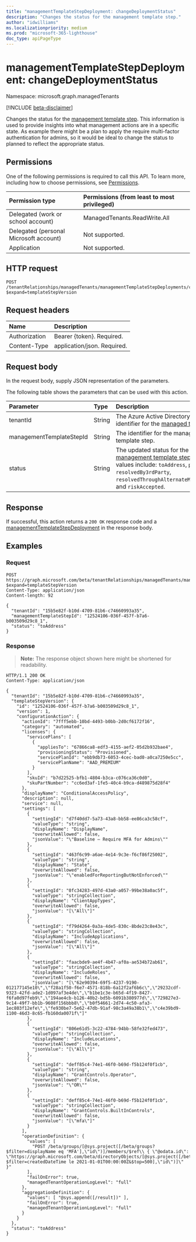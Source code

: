 ```yaml
---
title: "managementTemplateStepDeployment: changeDeploymentStatus"
description: "Changes the status for the management template step."
author: "idwilliams"
ms.localizationpriority: medium
ms.prod: "microsoft-365-lighthouse"
doc_type: apiPageType
---
```


# managementTemplateStepDeployment: changeDeploymentStatus
Namespace: microsoft.graph.managedTenants

[!INCLUDE [beta-disclaimer](../../includes/beta-disclaimer.md)]

Changes the status for the [management template step](../resources/managedtenants-managementtemplatestep.md). This information is used to provide insights into what management actions are in a specific state. As example there might be a plan to apply the require multi-factor authentication for admins, so it would be ideal to change the status to planned to reflect the appropriate status.

## Permissions
One of the following permissions is required to call this API. To learn more, including how to choose permissions, see [Permissions](/graph/permissions-reference).

|Permission type|Permissions (from least to most privileged)|
|:---|:---|
|Delegated (work or school account)|ManagedTenants.ReadWrite.All|
|Delegated (personal Microsoft account)|Not supported.|
|Application|Not supported.|

## HTTP request

<!-- {
  "blockType": "ignored"
}
-->
``` http
POST /tenantRelationships/managedTenants/managementTemplateStepDeployments/changeDeploymentStatus?$expand=templateStepVersion
```

## Request headers
|Name|Description|
|:---|:---|
|Authorization|Bearer {token}. Required.|
|Content-Type|application/json. Required.|

## Request body
In the request body, supply JSON representation of the parameters.

The following table shows the parameters that can be used with this action.

|Parameter|Type|Description|
|:---|:---|:---|
|tenantId|String|The Azure Active Directory tenant identifier for the [managed tenant](../resources/managedtenants-tenant.md).|
|managementTemplateStepId|String|The identifier for the management template step.|
|status|String|The updated status for the [management template step](../resources/managedtenants-managementtemplatestep.md). Possible values include: `toAddress`, `planned`, `resolvedBy3rdParty`, `resolvedThroughAlternateMitigation`, and `riskAccepted`.|

## Response

If successful, this action returns a `200 OK` response code and a [managementTemplateStepDeployment](../resources/managedtenants-managementtemplatestepdeployment.md) in the response body.

## Examples

### Request
<!-- {
  "blockType": "request",
  "name": "managementtemplatestepdeploymentthis.changedeploymentstatus"
}
-->
``` http
POST https://graph.microsoft.com/beta/tenantRelationships/managedTenants/managementTemplateStepDeployments/changeDeploymentStatus?$expand=templateStepVersion
Content-Type: application/json
Content-length: 92

{
  "tenantId": "15b5e82f-b10d-4709-81b6-c74660993a35",
  "managementTemplateStepId": "12524106-036f-457f-b7a6-b003509d29c8_1",
  "status": "toAddress"
}
```

### Response
>**Note:** The response object shown here might be shortened for readability.
<!-- {
  "blockType": "response",
  "truncated": true,
  "@odata.type": "microsoft.graph.managedTenants.managementTemplateStepDeployment"
}
-->
``` http
HTTP/1.1 200 OK
Content-Type: application/json

{
  "tenantId": "15b5e82f-b10d-4709-81b6-c74660993a35",
  "templateStepVersion": {
    "id": "12524106-036f-457f-b7a6-b003509d29c8_1",
    "version": 1,
    "configurationAction": {
      "actionId": "7fff5ebb-10bd-4493-b0bb-2d0cf6172f16",
      "category": "automated",
      "licenses": {
        "servicePlans": [
          {
            "appliesTo": "67866ca8-edf3-4155-aef2-05d2b932bae4",
            "provisioningStatus": "Provisioned",
            "servicePlanId": "ebb9db73-6053-4cec-bad0-a0ca7250e5cc",
            "servicePlanName": "AAD_PREMIUM"
          }
        ],
        "skuId": "b7d22525-bfb1-4804-b3ca-c076ca36c0d0",
        "skuPartNumber": "cc6ed3af-1fe5-40c4-b9ca-d489875d28f4"
      },
      "displayName": "ConditionalAccessPolicy",
      "description": null,
      "service": null,
      "settings": [
        {
          "settingId": "d7f40dd7-5a73-43a8-bb58-ee86ca3c58cf",
          "valueType": "string",
          "displayName": "DisplayName",
          "overwriteAllowed": false,
          "jsonValue": "\"Baseline – Require MFA for Admins\""
        },
        {
          "settingId": "463f6c99-a6ae-4e14-9c3e-f6cf86f25002",
          "valueType": "string",
          "displayName": "State",
          "overwriteAllowed": false,
          "jsonValue": "\"enabledForReportingButNotEnforced\""
        },
        {
          "settingId": "0fc34283-497d-43a0-a057-99be38a0ac5f",
          "valueType": "stringCollection",
          "displayName": "ClientAppTypes",
          "overwriteAllowed": false,
          "jsonValue": "[\"All\"]"
        },
        {
          "settingId": "f79d4264-0a3a-4de5-830c-8bde23c8e43c",
          "valueType": "stringCollection",
          "displayName": "IncludeApplications",
          "overwriteAllowed": false,
          "jsonValue": "[\"All\"]"
        },
        {
          "settingId": "faacbde9-ae4f-4b47-af0a-ae534b72ab61",
          "valueType": "stringCollection",
          "displayName": "IncludeRoles",
          "overwriteAllowed": false,
          "jsonValue": "[\"62e90394-69f5-4237-9190-012177145e10\",\"f28a1f50-f6e7-4571-818b-6a12f2af6b6c\",\"29232cdf-9323-42fd-ade2-1d097af3e4de\",\"b1be1c3e-b65d-4f19-8427-f6fa0d97feb9\",\"194ae4cb-b126-40b2-bd5b-6091b380977d\",\"729827e3-9c14-49f7-bb1b-9608f156bbb8\",\"b0f54661-2d74-4c50-afa3-1ec803f12efe\",\"fe930be7-5e62-47db-91af-98c3a49a38b1\",\"c4e39bd9-1100-46d3-8c65-fb160da0071f\"]"
        },
        {
          "settingId": "806e61d5-3c22-4784-94bb-58fe32fed473",
          "valueType": "stringCollection",
          "displayName": "IncludeLocations",
          "overwriteAllowed": false,
          "jsonValue": "[\"All\"]"
        },
        {
          "settingId": "deff85c4-74e1-46f0-b69d-f5b124f0f1cb",
          "valueType": "string",
          "displayName": "GrantControls.Operator",
          "overwriteAllowed": false,
          "jsonValue": "\"OR\""
        },
        {
          "settingId": "deff85c4-74e1-46f0-b69d-f5b124f0f1cb",
          "valueType": "stringCollection",
          "displayName": "GrantControls.BuiltInControls",
          "overwriteAllowed": false,
          "jsonValue": "[\"mfa\"]"
        }
      ],
      "operationDefinition": {
        "values": [
          "POST /beta/groups/[@sys.project([/beta/groups?$filter=displayName eq 'MFA'],\"id\")]/members/$ref\\ { \"@odata.id\": \"https://graph.microsoft.com/beta/directoryObjects/[@sys.project([/beta/users?$filter=createdDateTime le 2021-01-01T00:00:00Z&$top=500],\"id\")]\" }"
        ],
        "failOnError": true,
        "managedTenantOperationLogLevel": "full"
      },
      "aggregationDefinition": {
        "values": [ "@sys.append([/result])" ],
        "failOnError": true,
        "managedTenantOperationLogLevel": "full"
      }
    }
  },
  "status": "toAddress"
}
```
